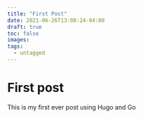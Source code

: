 ```yaml
---
title: "First Post"
date: 2021-06-26T13:08:24-04:00
draft: true
toc: false
images:
tags:
  - untagged
---
```


# First post

This is my first ever post using Hugo and Go
